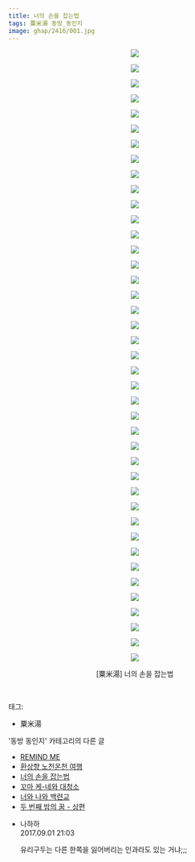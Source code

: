 ```yaml
---
title: 너의 손을 잡는법
tags: 粟米湯 동방_동인지
image: ghap/2416/001.jpg
---
```

<div class="article">
<p style="text-align: center; clear: none; float: none;"><img src="{{ site.nasurl }}/ghap/2416/001.jpg"/></p>
<p style="text-align: center; clear: none; float: none;"><img src="{{ site.nasurl }}/ghap/2416/002.jpg"/></p>
<p style="text-align: center; clear: none; float: none;"><img src="{{ site.nasurl }}/ghap/2416/003.jpg"/></p>
<p style="text-align: center; clear: none; float: none;"><img src="{{ site.nasurl }}/ghap/2416/004.jpg"/></p>
<p style="text-align: center; clear: none; float: none;"><img src="{{ site.nasurl }}/ghap/2416/005.jpg"/></p>
<p style="text-align: center; clear: none; float: none;"><img src="{{ site.nasurl }}/ghap/2416/006.jpg"/></p>
<p style="text-align: center; clear: none; float: none;"><img src="{{ site.nasurl }}/ghap/2416/007.jpg"/></p>
<p style="text-align: center; clear: none; float: none;"><img src="{{ site.nasurl }}/ghap/2416/008.jpg"/></p>
<p style="text-align: center; clear: none; float: none;"><img src="{{ site.nasurl }}/ghap/2416/009.jpg"/></p>
<p style="text-align: center; clear: none; float: none;"><img src="{{ site.nasurl }}/ghap/2416/010.jpg"/></p>
<p style="text-align: center; clear: none; float: none;"><img src="{{ site.nasurl }}/ghap/2416/011.jpg"/></p>
<p style="text-align: center; clear: none; float: none;"><img src="{{ site.nasurl }}/ghap/2416/012.jpg"/></p>
<p style="text-align: center; clear: none; float: none;"><img src="{{ site.nasurl }}/ghap/2416/013.jpg"/></p>
<p style="text-align: center; clear: none; float: none;"><img src="{{ site.nasurl }}/ghap/2416/014.jpg"/></p>
<p style="text-align: center; clear: none; float: none;"><img src="{{ site.nasurl }}/ghap/2416/015.jpg"/></p>
<p style="text-align: center; clear: none; float: none;"><img src="{{ site.nasurl }}/ghap/2416/016.jpg"/></p>
<p style="text-align: center; clear: none; float: none;"><img src="{{ site.nasurl }}/ghap/2416/017.jpg"/></p>
<p style="text-align: center; clear: none; float: none;"><img src="{{ site.nasurl }}/ghap/2416/018.jpg"/></p>
<p style="text-align: center; clear: none; float: none;"><img src="{{ site.nasurl }}/ghap/2416/019.jpg"/></p>
<p style="text-align: center; clear: none; float: none;"><img src="{{ site.nasurl }}/ghap/2416/020.jpg"/></p>
<p style="text-align: center; clear: none; float: none;"><img src="{{ site.nasurl }}/ghap/2416/021.jpg"/></p>
<p style="text-align: center; clear: none; float: none;"><img src="{{ site.nasurl }}/ghap/2416/022.jpg"/></p>
<p style="text-align: center; clear: none; float: none;"><img src="{{ site.nasurl }}/ghap/2416/023.jpg"/></p>
<p style="text-align: center; clear: none; float: none;"><img src="{{ site.nasurl }}/ghap/2416/024.jpg"/></p>
<p style="text-align: center; clear: none; float: none;"><img src="{{ site.nasurl }}/ghap/2416/025.jpg"/></p>
<p style="text-align: center; clear: none; float: none;"><img src="{{ site.nasurl }}/ghap/2416/026.jpg"/></p>
<p style="text-align: center; clear: none; float: none;"><img src="{{ site.nasurl }}/ghap/2416/027.jpg"/></p>
<p style="text-align: center; clear: none; float: none;"><img src="{{ site.nasurl }}/ghap/2416/028.jpg"/></p>
<p style="text-align: center; clear: none; float: none;"><img src="{{ site.nasurl }}/ghap/2416/029.jpg"/></p>
<p style="text-align: center; clear: none; float: none;"><img src="{{ site.nasurl }}/ghap/2416/030.jpg"/></p>
<p style="text-align: center; clear: none; float: none;"><img src="{{ site.nasurl }}/ghap/2416/031.jpg"/></p>
<p style="text-align: center; clear: none; float: none;"><img src="{{ site.nasurl }}/ghap/2416/032.jpg"/></p>
<p style="text-align: center; clear: none; float: none;"><img src="{{ site.nasurl }}/ghap/2416/033.jpg"/></p>
<p style="text-align: center; clear: none; float: none;"><img src="{{ site.nasurl }}/ghap/2416/034.jpg"/></p>
<p style="text-align: center; clear: none; float: none;"><img src="{{ site.nasurl }}/ghap/2416/035.jpg"/></p>
<p style="text-align: center; clear: none; float: none;"><img src="{{ site.nasurl }}/ghap/2416/036.jpg"/></p>
<p style="text-align: center; clear: none; float: none;"><img src="{{ site.nasurl }}/ghap/2416/037.jpg"/></p>
<p style="text-align: center; clear: none; float: none;"><img src="{{ site.nasurl }}/ghap/2416/038.jpg"/></p>
<p style="text-align: center; clear: none; float: none;"><img src="{{ site.nasurl }}/ghap/2416/039.jpg"/></p>
<p style="text-align: center; clear: none; float: none;"><img src="{{ site.nasurl }}/ghap/2416/040.jpg"/></p>
<p style="text-align: center; clear: none; float: none;"><img src="{{ site.nasurl }}/ghap/2416/041.jpg"/></p>
<p style="text-align: center; clear: none; float: none;">[粟米湯] 너의 손을 잡는법</p>
<p><br/></p>
</div><div class="tagTrail">
<p>태그: </p>
<ul>
<li>粟米湯</li>
</ul>
</div><div class="another">
<p>'동방 동인지' 카테고리의 다른 글</p>
<ul>
<li><a href="/2016-10-03-ghap_2419">REMIND ME</a></li>
<li><a href="/2016-10-03-ghap_2417">환상향 노천온천 여행</a></li>
<li><a href="/2016-10-03-ghap_2416">너의 손을 잡는법</a></li>
<li><a href="/2016-10-03-ghap_2415">꼬마 케-네와 대청소</a></li>
<li><a href="/2016-09-30-ghap_2413">너와 나와 백련교</a></li>
<li><a href="/2016-09-30-ghap_2412">두 번째 밤의 꿈 - 상편</a></li>
</ul>
</div><div class="cb_module cb_fluid">
<div class="cb_wrt cb_profile">
<div class="comment">
<ul>
<li class="cb_thumb_off" id="comment15073894">
<div class="cb_comment_area">
<div class="cb_info_area">
<div class="cb_section">
<span class="cb_nick_name">나하하</span>
</div>
<div class="cb_section">
<span class="cb_date">2017.09.01 21:03 </span>
</div>
</div>
<div class="cb_dsc_comment">
<p class="cb_dsc">
											유리구두는 다른 한쪽을 잃어버리는 인과라도 있는 거냐;;;
										</p>
</div>
</div></li>
</ul>
</div>
</div><!-- commentList close -->
</div>